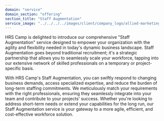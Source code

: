 ```yaml
---
domain: "service"
domain_section: "offering"
section_title: "Staff Augmentation"
service_image: "../../../../images/client/company_logo/allied-marketing.png"
---
```


HRS Camp is delighted to introduce our comprehensive "Staff Augmentation" service designed to empower your organization with the agility and flexibility needed in today's dynamic business landscape. Staff Augmentation goes beyond traditional recruitment; it's a strategic partnership that allows you to seamlessly scale your workforce, tapping into our extensive network of skilled professionals on a temporary or project-specific basis.

With HRS Camp's Staff Augmentation, you can swiftly respond to changing business demands, access specialized expertise, and reduce the burden of long-term staffing commitments. We meticulously match your requirements with the right professionals, ensuring they seamlessly integrate into your team and contribute to your projects' success. Whether you're looking to address short-term needs or extend your capabilities for the long run, our Staff Augmentation service is your gateway to a more agile, efficient, and cost-effective workforce solution.